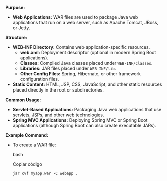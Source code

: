 **Purpose:**

- **Web Applications:** WAR files are used to package Java web applications that run on a web server, such as Apache Tomcat, JBoss, or Jetty.

**Structure:**

- **WEB-INF Directory:** Contains web application-specific resources.
    - **web.xml:** Deployment descriptor (optional in modern Spring Boot applications).
    - **Classes:** Compiled Java classes placed under `WEB-INF/classes`.
    - **Libraries:** JAR files placed under `WEB-INF/lib`.
    - **Other Config Files:** Spring, Hibernate, or other framework configuration files.
- **Static Content:** HTML, JSP, CSS, JavaScript, and other static resources placed directly in the root or subdirectories.

**Common Usage:**

- **Servlet-Based Applications:** Packaging Java web applications that use servlets, JSPs, and other web technologies.
- **Spring MVC Applications:** Deploying Spring MVC or Spring Boot applications (although Spring Boot can also create executable JARs).

**Example Command:**

- To create a WAR file:
    
    bash
    
    Copiar código
    
    `jar cvf myapp.war -C webapp .`